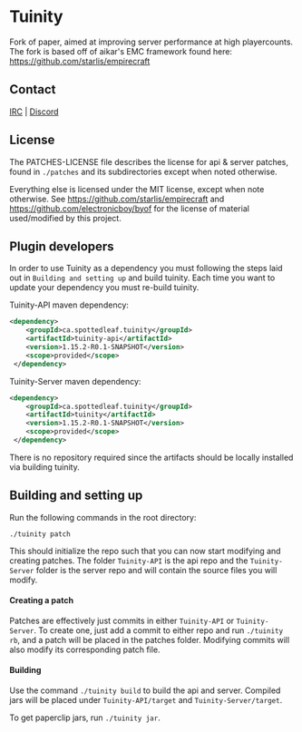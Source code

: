 Tuinity
==

Fork of paper, aimed at improving server performance at high playercounts.
The fork is based off of aikar's EMC framework found here:
https://github.com/starlis/empirecraft

## Contact
[IRC](http://irc.spi.gt/iris/?channels=tuinity) | [Discord](https://discord.gg/CgDPu27)

## License
The PATCHES-LICENSE file describes the license for api & server patches,
found in `./patches` and its subdirectories except when noted otherwise.

Everything else is licensed under the MIT license, except when note otherwise.
See https://github.com/starlis/empirecraft and https://github.com/electronicboy/byof
for the license of material used/modified by this project.

## Plugin developers
In order to use Tuinity as a dependency you must following the steps laid out
in `Building and setting up` and build tuinity. Each time you want to update
your dependency you must re-build tuinity.

Tuinity-API maven dependency:
```xml
<dependency>
    <groupId>ca.spottedleaf.tuinity</groupId>
    <artifactId>tuinity-api</artifactId>
    <version>1.15.2-R0.1-SNAPSHOT</version>
    <scope>provided</scope>
 </dependency>
 ```

 Tuinity-Server maven dependency:
 ```xml
 <dependency>
     <groupId>ca.spottedleaf.tuinity</groupId>
     <artifactId>tuinity</artifactId>
     <version>1.15.2-R0.1-SNAPSHOT</version>
     <scope>provided</scope>
  </dependency>
  ```

There is no repository required since the artifacts should be locally installed
via building tuinity.

## Building and setting up
Run the following commands in the root directory:

```
./tuinity patch
```

This should initialize the repo such that you can now start modifying and creating
patches. The folder `Tuinity-API` is the api repo and the `Tuinity-Server` folder
is the server repo and will contain the source files you will modify.

#### Creating a patch
Patches are effectively just commits in either `Tuinity-API` or `Tuinity-Server`.
To create one, just add a commit to either repo and run `./tuinity rb`, and a
patch will be placed in the patches folder. Modifying commits will also modify its
corresponding patch file.


#### Building

Use the command `./tuinity build` to build the api and server. Compiled jars
will be placed under `Tuinity-API/target` and `Tuinity-Server/target`.

To get paperclip jars, run `./tuinity jar`.
